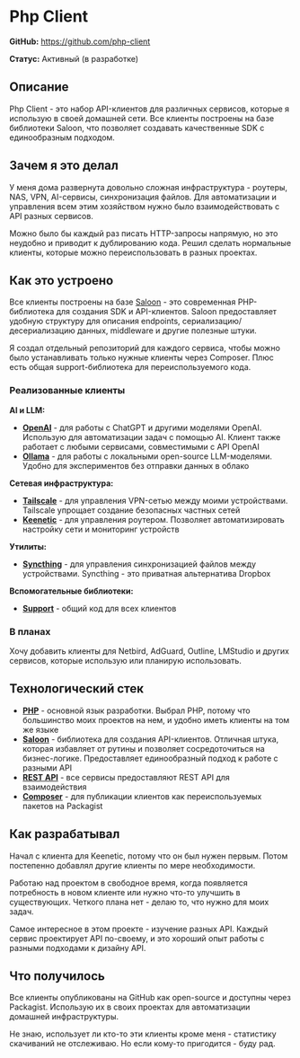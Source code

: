 # Php Client

**GitHub:** https://github.com/php-client

**Статус:** Активный (в разработке) 


## Описание

Php Client - это набор API-клиентов для различных сервисов, которые я использую в своей домашней сети. Все клиенты построены на базе библиотеки Saloon, что позволяет создавать качественные SDK с единообразным подходом.


## Зачем я это делал

У меня дома развернута довольно сложная инфраструктура - роутеры, NAS, VPN, AI-сервисы, синхронизация файлов. Для автоматизации и управления всем этим хозяйством нужно было взаимодействовать с API разных сервисов.

Можно было бы каждый раз писать HTTP-запросы напрямую, но это неудобно и приводит к дублированию кода. Решил сделать нормальные клиенты, которые можно переиспользовать в разных проектах.


## Как это устроено

Все клиенты построены на базе [Saloon](https://docs.saloon.dev) - это современная PHP-библиотека для создания SDK и API-клиентов. Saloon предоставляет удобную структуру для описания endpoints, сериализацию/десериализацию данных, middleware и другие полезные штуки.

Я создал отдельный репозиторий для каждого сервиса, чтобы можно было устанавливать только нужные клиенты через Composer. Плюс есть общая support-библиотека для переиспользуемого кода.


### Реализованные клиенты

**AI и LLM:**
- **[OpenAI](https://github.com/php-client/openai)** - для работы с ChatGPT и другими моделями OpenAI. Использую для автоматизации задач с помощью AI. Клиент также работает с любыми сервисами, совместимыми с API OpenAI
- **[Ollama](https://github.com/php-client/ollama)** - для работы с локальными open-source LLM-моделями. Удобно для экспериментов без отправки данных в облако

**Сетевая инфраструктура:**
- **[Tailscale](https://github.com/php-client/tailscale)** - для управления VPN-сетью между моими устройствами. Tailscale упрощает создание безопасных частных сетей
- **[Keenetic](https://github.com/php-client/keenetic)** - для управления роутером. Позволяет автоматизировать настройку сети и мониторинг устройств

**Утилиты:**
- **[Syncthing](https://github.com/php-client/syncthing)** - для управления синхронизацией файлов между устройствами. Syncthing - это приватная альтернатива Dropbox

**Вспомогательные библиотеки:**
- **[Support](https://github.com/php-client/support)** - общий код для всех клиентов


### В планах

Хочу добавить клиенты для Netbird, AdGuard, Outline, LMStudio и других сервисов, которые использую или планирую использовать.


## Технологический стек

- **[PHP](../../tech/languages/PHP.md)** - основной язык разработки. Выбрал PHP, потому что большинство моих проектов на нем, и удобно иметь клиенты на том же языке
- **[Saloon](https://docs.saloon.dev)** - библиотека для создания API-клиентов. Отличная штука, которая избавляет от рутины и позволяет сосредоточиться на бизнес-логике. Предоставляет единообразный подход к работе с разными API
- **[REST API](../../tech/methodologies/REST%20API.md)** - все сервисы предоставляют REST API для взаимодействия
- **[Composer](../../tech/tech-tools/Composer.md)** - для публикации клиентов как переиспользуемых пакетов на Packagist


## Как разрабатывал

Начал с клиента для Keenetic, потому что он был нужен первым. Потом постепенно добавлял другие клиенты по мере необходимости.

Работаю над проектом в свободное время, когда появляется потребность в новом клиенте или нужно что-то улучшить в существующих. Четкого плана нет - делаю то, что нужно для моих задач.

Самое интересное в этом проекте - изучение разных API. Каждый сервис проектирует API по-своему, и это хороший опыт работы с разными подходами к дизайну API.


## Что получилось

Все клиенты опубликованы на GitHub как open-source и доступны через Packagist. Использую их в своих проектах для автоматизации домашней инфраструктуры.

Не знаю, использует ли кто-то эти клиенты кроме меня - статистику скачиваний не отслеживаю. Но если кому-то пригодится - буду рад.

